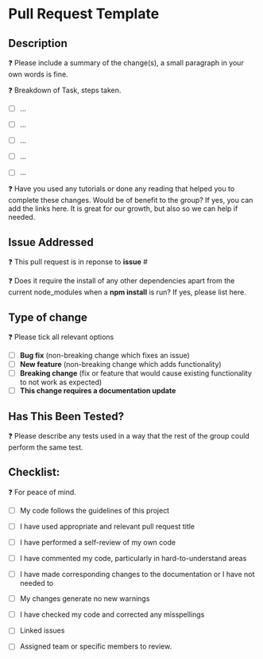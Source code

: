 # Pull Request Template

## Description

:question: Please include a summary of the change(s), a small paragraph in your own words is fine.


:question: Breakdown of Task, steps taken.

-[ ] ...

-[ ] ...

-[ ] ...

-[ ] ...

-[ ] ...

:question: Have you used any tutorials or done any reading that helped you to complete these changes. Would be of benefit to the group? If yes, you can add the links here. It is great for our growth, but also so we can help if needed.

## Issue Addressed

:question: This pull request is in reponse to **issue** #

:question: Does it require the install of any other dependencies apart from the current node_modules when a **npm install** is run? If yes, please list here.

## Type of change

:question: Please tick all relevant options

- [ ] **Bug fix** (non-breaking change which fixes an issue)
- [ ] **New feature** (non-breaking change which adds functionality)
- [ ] **Breaking change** (fix or feature that would cause existing functionality to not work as expected)
- [ ] **This change requires a documentation update**

## Has This Been Tested?

:question: Please describe any tests used in a way that the rest of the group could perform the same test. 

## Checklist:

:question: For peace of mind.

- [ ] My code follows the guidelines of this project
- [ ] I have used appropriate and relevant pull request title
- [ ] I have performed a self-review of my own code
- [ ] I have commented my code, particularly in hard-to-understand areas
- [ ] I have made corresponding changes to the documentation or I have not needed to
- [ ] My changes generate no new warnings
- [ ] I have checked my code and corrected any misspellings
- [ ] Linked issues
- [ ] Assigned team or specific members to review.

